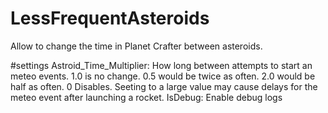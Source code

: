 # LessFrequentAsteroids
Allow to change the time in Planet Crafter between asteroids.

#settings
Astroid_Time_Multiplier: How long between attempts to start an meteo events. 1.0 is no change. 0.5 would be twice as often. 2.0 would be half as often. 0 Disables. Seeting to a large value may cause delays for the meteo event after launching a rocket.
IsDebug: Enable debug logs